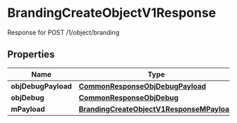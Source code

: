 

# BrandingCreateObjectV1Response

Response for POST /1/object/branding

## Properties

| Name | Type | Description | Notes |
|------------ | ------------- | ------------- | -------------|
|**objDebugPayload** | [**CommonResponseObjDebugPayload**](CommonResponseObjDebugPayload.md) |  |  |
|**objDebug** | [**CommonResponseObjDebug**](CommonResponseObjDebug.md) |  |  [optional] |
|**mPayload** | [**BrandingCreateObjectV1ResponseMPayload**](BrandingCreateObjectV1ResponseMPayload.md) |  |  |



